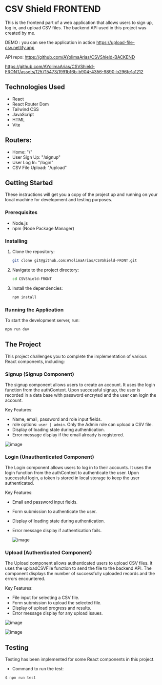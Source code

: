 # CSV Shield FRONTEND

This is the frontend part of a web application that allows users to sign up, log in, and upload CSV files. The backend API used in this project was created by me.

DEMO :  you can see the application in action https://upload-file-csv.netlify.app

API repo: https://github.com/AYolimaArias/CSVShield-BACKEND


https://github.com/AYolimaArias/CSVShield-FRONT/assets/125715473/1991b16b-b904-4356-9890-b296fe1a1212


## Technologies Used

- React
- React Router Dom
- Tailwind CSS
- JavaScript
- HTML
- Vite

## Routers: 

- Home: "/"
- User Sign Up: "/signup"
- User Log In: "/login"
- CSV File Upload: "/upload"


## Getting Started

These instructions will get you a copy of the project up and running on your local machine for development and testing purposes.

### Prerequisites

- Node.js
- npm (Node Package Manager)

### Installing

1. Clone the repository:

    ```bash
    git clone git@github.com:AYolimaArias/CSVShield-FRONT.git

2. Navigate to the project directory:

    ```bash
    cd CSVShield-FRONT
    ```

3. Install the dependencies:

    ```bash
    npm install
    ```

### Running the Application

To start the development server, run:

```bash
npm run dev
```
## The Project
This project challenges you to complete the implementation of various React components, including:

### Signup (Signup Component)
The signup component allows users to create an account. It uses the login function from the authContext. Upon successful signup, the user is recorded in a data base with password encryted and the user can login the account.

Key Features:

- Name, email, password  and role input fields.
- role options: `user | admin`. Only the Admin role can upload a CSV file.
- Display of loading state during authentication.
- Error message display if the email already is registered.

![image](https://github.com/AYolimaArias/CSVShield-FRONT/assets/125715473/f2a09ea2-6606-4abc-b330-e8921107fd1d)

### Login (Unauthenticated Component)
The Login component allows users to log in to their accounts. It uses the login function from the authContext to authenticate the user. Upon successful login, a token is stored in local storage to keep the user authenticated.

Key Features:

- Email and password input fields.
- Form submission to authenticate the user.
- Display of loading state during authentication.
- Error message display if authentication fails.

  ![image](https://github.com/AYolimaArias/CSVShield-FRONT/assets/125715473/29d36ed1-e33c-4a35-a2ae-c852614e03ac)


### Upload (Authenticated Component)
The Upload component allows authenticated users to upload CSV files. It uses the uploadCSVFile function to send the file to the backend API. The component displays the number of successfully uploaded records and the errors encountered.

Key Features:

- File input for selecting a CSV file.
- Form submission to upload the selected file.
- Display of upload progress and results.
- Error message display for any upload issues.

 ![image](https://github.com/AYolimaArias/CSVShield-FRONT/assets/125715473/f29c6e73-5fc4-4ffa-87f5-274d50b87997)


![image](https://github.com/AYolimaArias/CSVShield-FRONT/assets/125715473/3d87f07b-1c63-494f-ac12-e0262d0ca51b)







## Testing
Testing has been implemented for some React components in this project.

- Command to run the test:

```
$ npm run test
```


